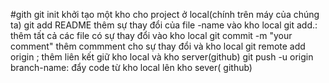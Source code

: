 #gith
git init khởi tạo một kho cho project ở local(chính trên máy của chúng ta)
git add README thêm sự thay đổi của file -name vào kho local
git add.: thêm tất cả các file có sự thay đổi vào kho local
git commit -m "your comment" thêm commment cho sự thay đổi và kho local
git remote add origin ; thêm liên kết giữ kho local và kho server(github)
git push -u origin branch-name: đẩy code từ kho local lên kho sever( github)